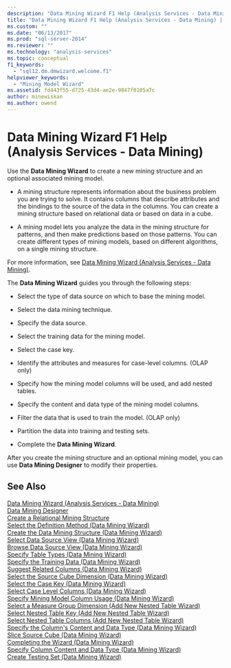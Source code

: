 ```yaml
---
description: "Data Mining Wizard F1 Help (Analysis Services - Data Mining)"
title: "Data Mining Wizard F1 Help (Analysis Services - Data Mining) | Microsoft Docs"
ms.custom: ""
ms.date: "06/13/2017"
ms.prod: "sql-server-2014"
ms.reviewer: ""
ms.technology: "analysis-services"
ms.topic: conceptual
f1_keywords: 
  - "sql12.dm.dmwizard.welcome.f1"
helpviewer_keywords: 
  - "Mining Model Wizard"
ms.assetid: fd443f55-d725-43d4-ae2e-9847f0105a7c
author: minewiskan
ms.author: owend
---
```

# Data Mining Wizard F1 Help (Analysis Services - Data Mining)
  Use the **Data Mining Wizard** to create a new mining structure and an optional associated mining model.  
  
-   A mining structure represents information about the business problem you are trying to solve. It contains columns that describe attributes and the bindings to the source of the data in the columns. You can create a mining structure based on relational data or based on data in a cube.  
  
-   A mining model lets you analyze the data in the mining structure for patterns, and then make predictions based on those patterns. You can create different types of mining models, based on different algorithms, on a single mining structure.  
  
 For more information, see [Data Mining Wizard &#40;Analysis Services - Data Mining&#41;](data-mining/data-mining-wizard-analysis-services-data-mining.md).  
  
 The **Data Mining Wizard** guides you through the following steps:  
  
-   Select the type of data source on which to base the mining model.  
  
-   Select the data mining technique.  
  
-   Specify the data source.  
  
-   Select the training data for the mining model.  
  
-   Select the case key.  
  
-   Identify the attributes and measures for case-level columns. (OLAP only)  
  
-   Specify how the mining model columns will be used, and add nested tables.  
  
-   Specify the content and data type of the mining model columns.  
  
-   Filter the data that is used to train the model. (OLAP only)  
  
-   Partition the data into training and testing sets.  
  
-   Complete the **Data Mining Wizard**.  
  
 After you create the mining structure and an optional mining model, you can use **Data Mining Designer** to modify their properties.  
  
## See Also  
 [Data Mining Wizard &#40;Analysis Services - Data Mining&#41;](data-mining/data-mining-wizard-analysis-services-data-mining.md)   
 [Data Mining Designer](data-mining/data-mining-designer.md)   
 [Create a Relational Mining Structure](data-mining/create-a-relational-mining-structure.md)   
 [Select the Definition Method &#40;Data Mining Wizard&#41;](select-the-definition-method-data-mining-wizard.md)   
 [Create the Data Mining Structure &#40;Data Mining Wizard&#41;](create-the-data-mining-structure-data-mining-wizard.md)   
 [Select Data Source View &#40;Data Mining Wizard&#41;](select-data-source-view-data-mining-wizard.md)   
 [Browse Data Source View &#40;Data Mining Wizard&#41;](browse-data-source-view-data-mining-wizard.md)   
 [Specify Table Types &#40;Data Mining Wizard&#41;](specify-table-types-data-mining-wizard.md)   
 [Specify the Training Data &#40;Data Mining Wizard&#41;](specify-the-training-data-data-mining-wizard.md)   
 [Suggest Related Columns &#40;Data Mining Wizard&#41;](suggest-related-columns-data-mining-wizard.md)   
 [Select the Source Cube Dimension &#40;Data Mining Wizard&#41;](select-the-source-cube-dimension-data-mining-wizard.md)   
 [Select the Case Key &#40;Data Mining Wizard&#41;](select-the-case-key-data-mining-wizard.md)   
 [Select Case Level Columns &#40;Data Mining Wizard&#41;](select-case-level-columns-data-mining-wizard.md)   
 [Specify Mining Model Column Usage &#40;Data Mining Wizard&#41;](specify-mining-model-column-usage-data-mining-wizard.md)   
 [Select a Measure Group Dimension &#40;Add New Nested Table Wizard&#41;](select-a-measure-group-dimension-add-new-nested-table-wizard.md)   
 [Select Nested Table Key &#40;Add New Nested Table Wizard&#41;](select-nested-table-key-add-new-nested-table-wizard.md)   
 [Select Nested Table Columns &#40;Add New Nested Table Wizard&#41;](select-nested-table-columns-add-new-nested-table-wizard.md)   
 [Specify the Column's Content and Data Type &#40;Data Mining Wizard&#41;](specify-the-column-s-content-and-data-type-data-mining-wizard.md)   
 [Slice Source Cube &#40;Data Mining Wizard&#41;](slice-source-cube-data-mining-wizard.md)   
 [Completing the Wizard &#40;Data Mining Wizard&#41;](completing-the-wizard-data-mining-wizard.md)   
 [Specify Column Content and Data Type &#40;Data Mining Wizard&#41;](specify-column-content-and-data-type-data-mining-wizard.md)   
 [Create Testing Set &#40;Data Mining Wizard&#41;](create-testing-set-data-mining-wizard.md)  
  
  
